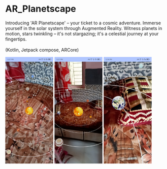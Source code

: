 # AR_Planetscape
Introducing 'AR Planetscape' – your ticket to a cosmic adventure. Immerse yourself in the solar system through Augmented Reality. Witness planets in motion, stars twinkling – it's not stargazing; it's a celestial journey at your fingertips.<br><br>
(Kotlin, Jetpack compose, ARCore)
<div>
  <img src="images/solarsys.jfif" alt="Image 1" style="width:30%;">
  <img src="images/scaledsolarsys.jfif" alt="Image 2" style="width:30%;">
  <img src="images/earth.jfif" alt="Image 3" style="width:30%;">
</div>
